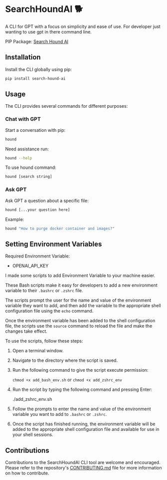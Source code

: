 # SearchHoundAI  🐕 

A CLI for GPT with a focus on simplicity and ease of use. For developer just wanting to use gpt in there command line.

PIP Package: [Search Hound AI](https://pypi.org/project/search-hound-ai/)

## Installation

Install the CLI globally using pip: 

```bash
pip install search-hound-ai
```

## Usage

The CLI provides several commands for different purposes:

### Chat with GPT

Start a conversation with pip:

```bash
hound
```

Need assistance run:

```bash
hound --help
```

To use hound command:

```bash
hound [search string]
```

### Ask GPT

Ask GPT a question about a specific file:

```bash
hound [...your question here]
```

Example:

```bash
hound "How to purge docker container and images?"
```

## Setting Environment Variables

Required Environment Variable:

* OPENAI_API_KEY

I made some scripts to add Environment Variable to your machine easier.

These Bash scripts make it easy for developers to add a new environment variable to their `.bashrc` or `.zshrc` file.

The scripts prompt the user for the name and value of the environment variable they want to add, and then add the variable to the appropriate shell configuration file using the `echo` command.

Once the environment variable has been added to the shell configuration file, the scripts use the `source` command to reload the file and make the changes take effect.

To use the scripts, follow these steps:

1. Open a terminal window.
2. Navigate to the directory where the script is saved.
3. Run the following command to give the script execute permission:
    
    `chmod +x add_bash_env.sh` or `chmod +x add_zshrc_env`
    
    
4. Run the script by typing the following command and pressing Enter:

    ./add_zshrc_env.sh
    

5. Follow the prompts to enter the name and value of the environment variable you want to add to `.bashrc` or `.zshrc`.
6. Once the script has finished running, the environment variable will be added to the appropriate shell configuration file and available for use in your shell sessions.


## Contributions

Contributions to the SearchHoundAI CLI tool are welcome and encouraged. Please refer to the repository's [CONTRIBUTING.md](http://contributing.md/) file for more information on how to contribute.
